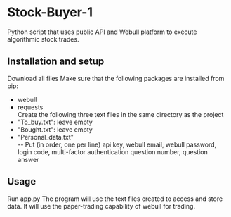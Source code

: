 # Stock-Buyer-1
Python script that uses public API and Webull platform to execute algorithmic stock trades.

## Installation and setup
Download all files
Make sure that the following packages are installed from pip:  
- webull
- requests  
Create the following three text files in the same directory as the project
- "To_buy.txt": leave empty
- "Bought.txt": leave empty
- "Personal_data.txt"  
-- Put (in order, one per line) api key, webull email, webull password, login code, multi-factor authentication question number, question answer

## Usage
Run app.py
The program will use the text files created to access and store data.
It will use the paper-trading capability of webull for trading.